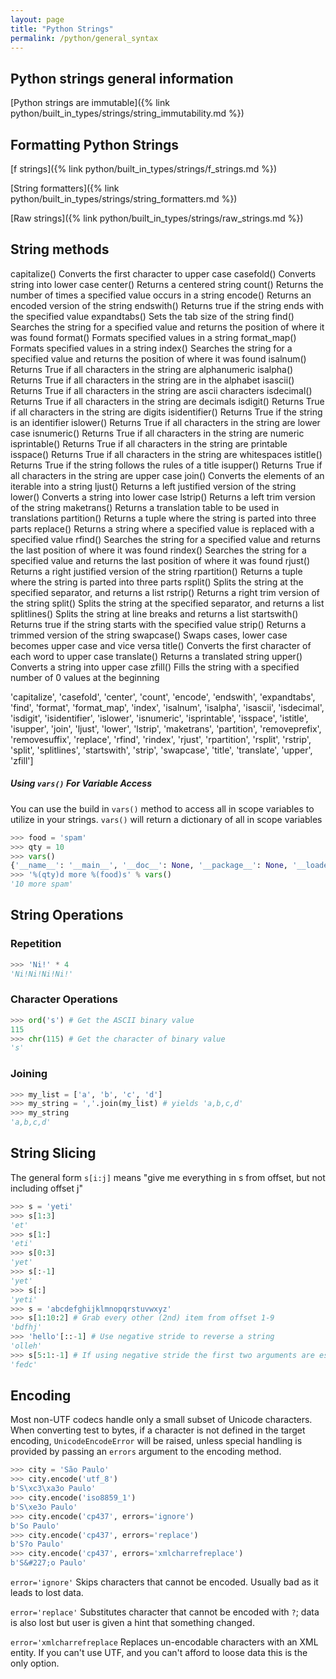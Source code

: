 ```yaml
---
layout: page
title: "Python Strings"
permalink: /python/general_syntax
---
```


## Python strings general information

[Python strings are immutable]({% link python/built_in_types/strings/string_immutability.md %})

## Formatting Python Strings

[f strings]({% link python/built_in_types/strings/f_strings.md %})

[String formatters]({% link python/built_in_types/strings/string_formatters.md %})

[Raw strings]({% link python/built_in_types/strings/raw_strings.md %})

## String methods

capitalize()	Converts the first character to upper case
casefold()	Converts string into lower case
center()	Returns a centered string
count()	Returns the number of times a specified value occurs in a string
encode()	Returns an encoded version of the string
endswith()	Returns true if the string ends with the specified value
expandtabs()	Sets the tab size of the string
find()	Searches the string for a specified value and returns the position of where it was found
format()	Formats specified values in a string
format_map()	Formats specified values in a string
index()	Searches the string for a specified value and returns the position of where it was found
isalnum()	Returns True if all characters in the string are alphanumeric
isalpha()	Returns True if all characters in the string are in the alphabet
isascii()	Returns True if all characters in the string are ascii characters
isdecimal()	Returns True if all characters in the string are decimals
isdigit()	Returns True if all characters in the string are digits
isidentifier()	Returns True if the string is an identifier
islower()	Returns True if all characters in the string are lower case
isnumeric()	Returns True if all characters in the string are numeric
isprintable()	Returns True if all characters in the string are printable
isspace()	Returns True if all characters in the string are whitespaces
istitle()	Returns True if the string follows the rules of a title
isupper()	Returns True if all characters in the string are upper case
join()	Converts the elements of an iterable into a string
ljust()	Returns a left justified version of the string
lower()	Converts a string into lower case
lstrip()	Returns a left trim version of the string
maketrans()	Returns a translation table to be used in translations
partition()	Returns a tuple where the string is parted into three parts
replace()	Returns a string where a specified value is replaced with a specified value
rfind()	Searches the string for a specified value and returns the last position of where it was found
rindex()	Searches the string for a specified value and returns the last position of where it was found
rjust()	Returns a right justified version of the string
rpartition()	Returns a tuple where the string is parted into three parts
rsplit()	Splits the string at the specified separator, and returns a list
rstrip()	Returns a right trim version of the string
split()	Splits the string at the specified separator, and returns a list
splitlines()	Splits the string at line breaks and returns a list
startswith()	Returns true if the string starts with the specified value
strip()	Returns a trimmed version of the string
swapcase()	Swaps cases, lower case becomes upper case and vice versa
title()	Converts the first character of each word to upper case
translate()	Returns a translated string
upper()	Converts a string into upper case
zfill()	Fills the string with a specified number of 0 values at the beginning


'capitalize', 'casefold', 'center', 'count', 'encode', 'endswith', 'expandtabs', 'find', 'format', 'format_map', 'index', 'isalnum', 'isalpha', 'isascii', 'isdecimal', 'isdigit', 'isidentifier', 'islower', 'isnumeric', 'isprintable', 'isspace', 'istitle', 'isupper', 'join', 'ljust', 'lower', 'lstrip', 'maketrans', 'partition', 'removeprefix', 'removesuffix', 'replace', 'rfind', 'rindex', 'rjust', 'rpartition', 'rsplit', 'rstrip', 'split', 'splitlines', 'startswith', 'strip', 'swapcase', 'title', 'translate', 'upper', 'zfill']




##### Using `vars()` For Variable Access

You can use the build in `vars()` method to access all in scope variables to utilize in your strings.  `vars()` will return a dictionary of all in scope variables

```python
>>> food = 'spam'
>>> qty = 10
>>> vars()
{'__name__': '__main__', '__doc__': None, '__package__': None, '__loader__': <class '_frozen_importlib.BuiltinImporter'>, '__spec__': None, '__annotations__': {}, '__builtins__': <module 'builtins' (built-in)>, 'food': 'spam', 'qty': 10}
>>> '%(qty)d more %(food)s' % vars()
'10 more spam'
```

## String Operations

### Repetition

```python
>>> 'Ni!' * 4
'Ni!Ni!Ni!Ni!'
```

### Character Operations

```python
>>> ord('s') # Get the ASCII binary value
115
>>> chr(115) # Get the character of binary value
's'
```

### Joining

```python
>>> my_list = ['a', 'b', 'c', 'd']
>>> my_string = ','.join(my_list) # yields 'a,b,c,d'
>>> my_string
'a,b,c,d'
```

## String Slicing

The general form `s[i:j]` means "give me everything in s from offset, but not including offset j"

```python
>>> s = 'yeti'
>>> s[1:3]
'et'
>>> s[1:]
'eti'
>>> s[0:3]
'yet'
>>> s[:-1]
'yet'
>>> s[:]
'yeti'
>>> s = 'abcdefghijklmnopqrstuvwxyz'
>>> s[1:10:2] # Grab every other (2nd) item from offset 1-9
'bdfhj'
>>> 'hello'[::-1] # Use negative stride to reverse a string
'olleh'
>>> s[5:1:-1] # If using negative stride the first two arguments are essentially reversed
'fedc'
```

## Encoding

Most non-UTF codecs handle only a small subset of Unicode characters. When converting test to bytes, if a character is not defined in the target encoding, `UnicodeEncodeError` will be raised, unless special handling is provided by passing an `errors` argument to the encoding method.

```python
>>> city = 'São Paulo'
>>> city.encode('utf_8')
b'S\xc3\xa3o Paulo'
>>> city.encode('iso8859_1')
b'S\xe3o Paulo'
>>> city.encode('cp437', errors='ignore')
b'So Paulo'
>>> city.encode('cp437', errors='replace')
b'S?o Paulo'
>>> city.encode('cp437', errors='xmlcharrefreplace')
b'S&#227;o Paulo'
```

`error='ignore'` Skips characters that cannot be encoded.  Usually bad as it leads to lost data.

`error='replace'` Substitutes character that cannot be encoded with `?`; data is also lost but user is given a hint that something changed.

`error='xmlcharrefreplace` Replaces un-encodable characters with an XML entity.  If you can't use UTF, and you can't afford to loose data this is the only option.
